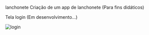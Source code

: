 
lanchonete
Criação de um app de lanchonete (Para fins didáticos)

Tela login (Em desenvolvimento...)

![login](https://user-images.githubusercontent.com/56855137/106499623-91957180-649f-11eb-9312-da48e202aabd.PNG)
